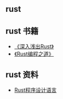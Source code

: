 ## rust

## rust 书籍

- [《深入浅出Rust》](https://book.douban.com/subject/30312231/)
- [《Rust编程之道》](https://book.douban.com/subject/30418895/)

## rust 资料

- [Rust程序设计语言](https://kaisery.github.io/trpl-zh-cn/)
